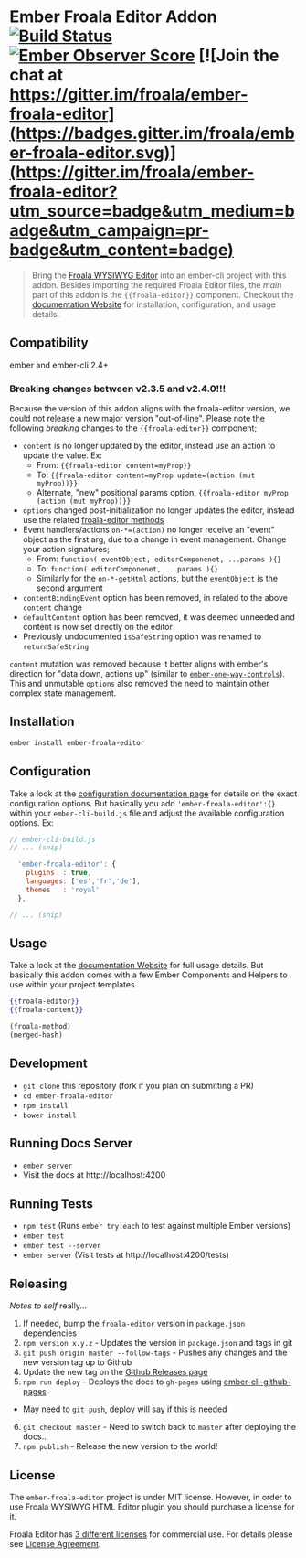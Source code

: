 # Ember Froala Editor Addon [![Build Status](https://travis-ci.org/froala/ember-froala-editor.svg?branch=master)](https://travis-ci.org/froala/ember-froala-editor) [![Ember Observer Score](http://emberobserver.com/badges/ember-froala-editor.svg)](http://emberobserver.com/addons/ember-froala-editor) [![Join the chat at https://gitter.im/froala/ember-froala-editor](https://badges.gitter.im/froala/ember-froala-editor.svg)](https://gitter.im/froala/ember-froala-editor?utm_source=badge&utm_medium=badge&utm_campaign=pr-badge&utm_content=badge)


> Bring the [Froala WYSIWYG Editor](https://www.froala.com/wysiwyg-editor)
into an ember-cli project with this addon. Besides importing the required
Froala Editor files, the _main_ part of this addon is the `{{froala-editor}}`
component. Checkout the [documentation Website](http://froala.github.io/ember-froala-editor/)
for installation, configuration, and usage details.


## Compatibility

ember and ember-cli 2.4+

### Breaking changes between v2.3.5 and v2.4.0!!!

Because the version of this addon aligns with the froala-editor version,
we could not release a new major version "out-of-line". Please note the
following _breaking_ changes to the `{{froala-editor}}` component;

* `content` is no longer updated by the editor, instead use an action to update the value. Ex:
  * From: `{{froala-editor content=myProp}}`
  * To: `{{froala-editor content=myProp update=(action (mut myProp))}}`
  * Alternate, "new" positional params option: `{{froala-editor myProp (action (mut myProp))}}`
* `options` changed post-initialization no longer updates the editor, instead use the related [froala-editor methods](https://www.froala.com/wysiwyg-editor/docs/methods)
* Event handlers/actions `on-*=(action)` no longer receive an "event" object as the first arg, due to a change in event management. Change your action signatures;
  * From: `function( eventObject, editorComponenet, ...params ){}`
  * To: `function( editorComponenet, ...params ){}`
  * Similarly for the `on-*-getHtml` actions, but the `eventObject` is the second argument
* `contentBindingEvent` option has been removed, in related to the above `content` change
* `defaultContent` option has been removed, it was deemed unneeded and content is now set directly on the editor
* Previously undocumented `isSafeString` option was renamed to `returnSafeString`

`content` mutation was removed because it better aligns with ember's direction for "data down, actions up"
(similar to [`ember-one-way-controls`](https://github.com/DockYard/ember-one-way-controls)).
This and unmutable `options` also removed the need to maintain other complex state management.

## Installation

```bash
ember install ember-froala-editor
```

## Configuration

Take a look at the [configuration documentation page](http://froala.github.io/ember-froala-editor/#addon/configuration)
for details on the exact configuration options. But basically you add
`'ember-froala-editor':{}` within your `ember-cli-build.js` file and adjust
the available configuration options. Ex:

```js
// ember-cli-build.js
// ... (snip)

  'ember-froala-editor': {
    plugins  : true,
    languages: ['es','fr','de'],
    themes   : 'royal'
  },

// ... (snip)
```


## Usage

Take a look at the [documentation Website](http://froala.github.io/ember-froala-editor/)
for full usage details. But basically this addon comes with a few Ember
Components and Helpers to use within your project templates.

```hbs
{{froala-editor}}
{{froala-content}}
```

```hbs
(froala-method)
(merged-hash)
```


## Development

* `git clone` this repository (fork if you plan on submitting a PR)
* `cd ember-froala-editor`
* `npm install`
* `bower install`


## Running Docs Server

* `ember server`
* Visit the docs at http://localhost:4200


## Running Tests

* `npm test` (Runs `ember try:each` to test against multiple Ember versions)
* `ember test`
* `ember test --server`
* `ember server` (Visit tests at http://localhost:4200/tests)


## Releasing

_Notes to self_ really...

1. If needed, bump the `froala-editor` version in `package.json` dependencies
2. `npm version x.y.z` - Updates the version in `package.json` and tags in git
3. `git push origin master --follow-tags` - Pushes any changes and the new version tag up to Github
4. Update the new tag on the [Github Releases page](https://github.com/froala/ember-froala-editor/releases)
5. `npm run deploy` - Deploys the docs to `gh-pages` using [ember-cli-github-pages](https://github.com/poetic/ember-cli-github-pages#how-can-i-create-an-automated-deploy-script)
  - May need to `git push`, deploy will say if this is needed
6. `git checkout master` - Need to switch back to `master` after deploying the docs..
7. `npm publish` - Release the new version to the world!


## License

The `ember-froala-editor` project is under MIT license. However, in order to use Froala WYSIWYG HTML Editor plugin you should purchase a license for it.

Froala Editor has [3 different licenses](http://froala.com/wysiwyg-editor/pricing) for commercial use.
For details please see [License Agreement](http://froala.com/wysiwyg-editor/terms).

